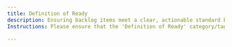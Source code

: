 ```yaml
---
title: Definition of Ready
description: Ensuring backlog items meet a clear, actionable standard before sprint planning.
Instructions: Please ensure that the 'Definition of Ready' category/tag is applied exclusively to content that verifies backlog items meet a clear, actionable standard before sprint planning.

---
```


